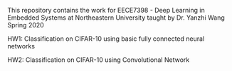 This repository contains the work for EECE7398 - Deep Learning in Embedded Systems at Northeastern University taught by Dr. Yanzhi Wang Spring 2020

HW1: Classification on CIFAR-10 using basic fully connected neural networks

HW2: Classification on CIFAR-10 using Convolutional Network

